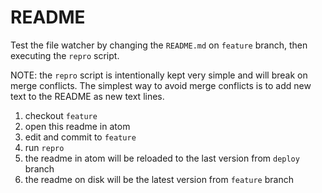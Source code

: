 # README

Test the file watcher by changing the `README.md` on `feature` branch, then
executing the `repro` script.

NOTE: the `repro` script is intentionally kept very simple and will break on
merge conflicts. The simplest way to avoid merge conflicts is to add new text
to the README as new text lines.

1. checkout `feature`
2. open this readme in atom
3. edit and commit to `feature`
4. run `repro`
5. the readme in atom will be reloaded to the last version from `deploy` branch
6. the readme on disk will be the latest version from `feature` branch
